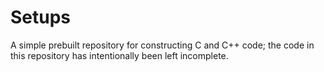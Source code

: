# Setups
A simple prebuilt repository for constructing C and C++ code; the code in this repository has intentionally been left incomplete.
